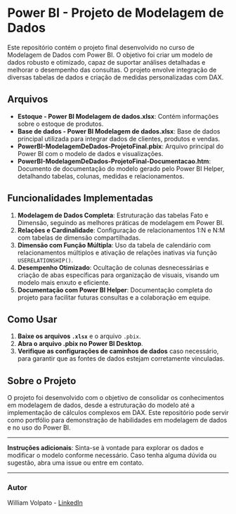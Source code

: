 # Power BI - Projeto de Modelagem de Dados

Este repositório contém o projeto final desenvolvido no curso de Modelagem de Dados com Power BI. O objetivo foi criar um modelo de dados robusto e otimizado, capaz de suportar análises detalhadas e melhorar o desempenho das consultas. O projeto envolve integração de diversas tabelas de dados e criação de medidas personalizadas com DAX.

## Arquivos

- **Estoque - Power BI Modelagem de dados.xlsx**: Contém informações sobre o estoque de produtos.
- **Base de dados - Power BI Modelagem de dados.xlsx**: Base de dados principal utilizada para integrar dados de clientes, produtos e vendas.
- **PowerBI-ModelagemDeDados-ProjetoFinal.pbix**: Arquivo principal do Power BI com o modelo de dados e visualizações.
- **PowerBI-ModelagemDeDados-ProjetoFinal-Documentacao.htm**: Documento de documentação do modelo gerado pelo Power BI Helper, detalhando tabelas, colunas, medidas e relacionamentos.

## Funcionalidades Implementadas

1. **Modelagem de Dados Completa**: Estruturação das tabelas Fato e Dimensão, seguindo as melhores práticas de modelagem em Power BI.
2. **Relações e Cardinalidade**: Configuração de relacionamentos 1:N e N:M com tabelas de dimensão compartilhadas.
3. **Dimensão com Função Múltipla**: Uso da tabela de calendário com relacionamentos múltiplos e ativação de relações inativas via função `USERELATIONSHIP()`.
4. **Desempenho Otimizado**: Ocultação de colunas desnecessárias e criação de abas específicas para organização de visuais, visando um modelo mais enxuto e eficiente.
5. **Documentação com Power BI Helper**: Documentação completa do projeto para facilitar futuras consultas e a colaboração em equipe.

## Como Usar

1. **Baixe os arquivos `.xlsx`** e o arquivo `.pbix`.
2. **Abra o arquivo .pbix no Power BI Desktop**.
3. **Verifique as configurações de caminhos de dados** caso necessário, para garantir que as fontes de dados estejam corretamente vinculadas.

## Sobre o Projeto

O projeto foi desenvolvido com o objetivo de consolidar os conhecimentos em modelagem de dados, desde a estruturação do modelo até a implementação de cálculos complexos em DAX. Este repositório pode servir como portfólio para demonstração de habilidades em modelagem de dados e no uso do Power BI.

---

**Instruções adicionais**:
Sinta-se à vontade para explorar os dados e modificar o modelo conforme necessário. Caso tenha alguma dúvida ou sugestão, abra uma issue ou entre em contato.

---

### Autor

William Volpato - [LinkedIn](https://www.linkedin.com/in/william-volpato-188299216/)

